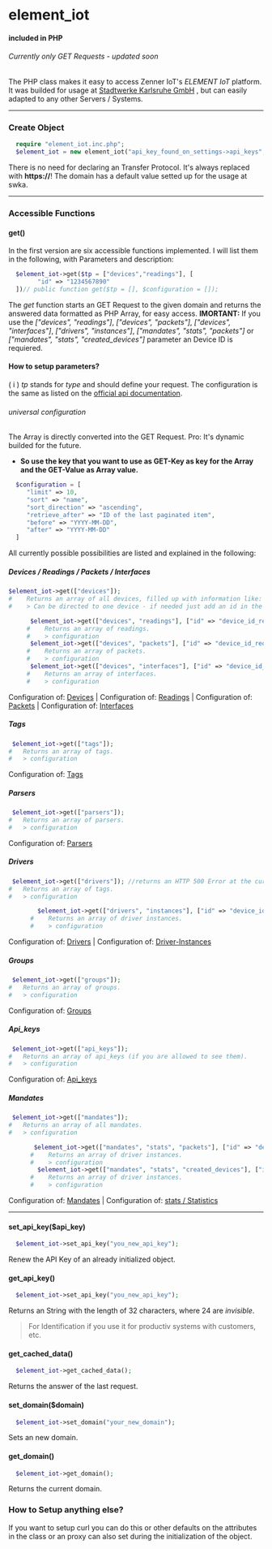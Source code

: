 # element_iot
#### included in PHP
###### Currently only GET Requests - updated soon
The PHP class makes it easy to access Zenner IoT's *ELEMENT IoT* platform.
It was builded for usage at [Stadtwerke Karlsruhe GmbH](https://stadtwerke-karlsruhe.de) , but can easily adapted
to any other Servers / Systems.
___
### Create Object

```PHP
  require "element_iot.inc.php";
  $element_iot = new element_iot("api_key_found_on_settings->api_keys", "your.domain", "proxy_if_needed");//__construct($api_key, $domain = NULL, $proxy = NULL)
```
There is no need for declaring an Transfer Protocol.
It's always replaced with **https://**!
The domain has a default value setted up for the usage at swka.
___
### Accessible Functions
#### get()

In the first version are six accessible functions implemented.
I will list them in the following, with Parameters and description:

```PHP
  $element_iot->get($tp = ["devices","readings"], [
        "id" => "1234567890"  
  ])// public function get($tp = [], $configuration = []);
```
The *get* function starts an GET Request to the given domain and returns the answered data formatted as PHP Array, for easy access.
**IMORTANT:** If you use the *["devices", "readings"]*, *["devices", "packets"]*, *["devices", "interfaces"]*, *["drivers", "instances"]*, *["mandates", "stats", "packets"]* or *["mandates", "stats", "created_devices"]* parameter an Device ID is requiered.

#### How to setup parameters?

  ( i ) *tp* stands for *type* and should define your request.
  The configuration is the same as listed on the [official api documentation](https://docs.element-iot.com/api/configuration/pagination/).
  
  ###### universal configuration
  The Array is directly converted into the GET Request.
  Pro: It's dynamic builded for the future.
  * **So use the key that you want to use as GET-Key as key for the Array and the GET-Value as Array value.**
```PHP
  $configuration = [
     "limit" => 10,
     "sort" => "name",
     "sort_direction" => "ascending",
     "retrieve_after" => "ID of the last paginated item",
     "before" => "YYYY-MM-DD",
     "after" => "YYYY-MM-DD"
  ]
```

  All currently possible possibilities are listed and explained in the following:
  
 ##### Devices / Readings / Packets / Interfaces
 ```PHP
 $element_iot->get(["devices"]);
#    Returns an array of all devices, filled up with information like: name, interfaces, etc. (without readings!)
#    > Can be directed to one device - if needed just add an id in the configuration.

       $element_iot->get(["devices", "readings"], ["id" => "device_id_requiered"]);
      #    Returns an array of readings.
      #    > configuration
       $element_iot->get(["devices", "packets"], ["id" => "device_id_requiered"]);
      #    Returns an array of packets.
      #    > configuration
       $element_iot->get(["devices", "interfaces"], ["id" => "device_id_requiered"]);
      #    Returns an array of interfaces.
      #    > configuration
```
Configuration of: [Devices](https://docs.element-iot.com/api/resources/devices/) |
Configuration of: [Readings](https://docs.element-iot.com/api/resources/readings/) |
Configuration of: [Packets](https://docs.element-iot.com/api/resources/packets/) |
Configuration of: [Interfaces](https://docs.element-iot.com/api/resources/interfaces/)

##### Tags
```PHP
 $element_iot->get(["tags"]);
#   Returns an array of tags.
#   > configuration
```
Configuration of: [Tags](https://docs.element-iot.com/api/resources/tags/)

##### Parsers
```PHP
 $element_iot->get(["parsers"]);
#   Returns an array of parsers.
#   > configuration
```
 Configuration of: [Parsers](https://docs.element-iot.com/api/resources/parsers/)


##### Drivers
```PHP
 $element_iot->get(["drivers"]); //returns an HTTP 500 Error at the current ELEMENT Version!
#   Returns an array of tags.
#   > configuration

        $element_iot->get(["drivers", "instances"], ["id" => "device_id_requiered"]);
      #    Returns an array of driver instances.
      #    > configuration

```
  Configuration of: [Drivers](https://docs.element-iot.com/api/resources/drivers/) |
  Configuration of: [Driver-Instances](https://docs.element-iot.com/api/resources/driver-instances/)

##### Groups
```PHP
 $element_iot->get(["groups"]);
#   Returns an array of groups.
#   > configuration
```
   Configuration of: [Groups](https://docs.element-iot.com/api/resources/groups/)


##### Api_keys
```PHP
 $element_iot->get(["api_keys"]);
#   Returns an array of api_keys (if you are allowed to see them).
#   > configuration
```
  Configuration of: [Api_keys](https://docs.element-iot.com/api/resources/api-keys/)


##### Mandates
```PHP
 $element_iot->get(["mandates"]);
#   Returns an array of all mandates.
#   > configuration

       $element_iot->get(["mandates", "stats", "packets"], ["id" => "device_id_requiered"]);
      #    Returns an array of driver instances.
      #    > configuration
        $element_iot->get(["mandates", "stats", "created_devices"], ["id" => "device_id_requiered"]);
      #    Returns an array of driver instances.
      #    > configuration

```
  Configuration of: [Mandates](https://docs.element-iot.com/api/resources/mandates/) |
  Configuration of: [stats / Statistics](https://docs.element-iot.com/api/resources/stats/)
___

#### set_api_key($api_key)
```PHP
  $element_iot->set_api_key("you_new_api_key");
```
Renew the API Key of an already initialized object.

#### get_api_key()
```PHP
  $element_iot->set_api_key("you_new_api_key");
```
Returns an String with the length of 32 characters, where 24 are *invisible*.
> For Identification if you use it for productiv systems with customers, etc.

#### get_cached_data()
```PHP
  $element_iot->get_cached_data();
```
Returns the answer of the last request. 

#### set_domain($domain)
```PHP
  $element_iot->set_domain("your_new_domain");
```
Sets an new domain.

#### get_domain()
```PHP
  $element_iot->get_domain();
```
Returns the current domain.

### How to Setup anything else?
If you want to setup curl you can do this or other defaults on the attributes in the class or an proxy can also set during the initialization of the object.
